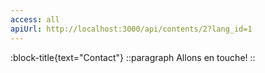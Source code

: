 ```yaml
---
access: all
apiUrl: http://localhost:3000/api/contents/2?lang_id=1
---
```


:block-title{text="Contact"}
::paragraph
Allons en touche!
::
